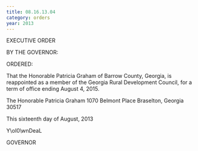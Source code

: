 ```yaml
---
title: 08.16.13.04
category: orders
year: 2013
---
```

 

EXECUTIVE ORDER

BY THE GOVERNOR:

ORDERED:

That the Honorable Patricia Graham of Barrow County, Georgia, is
reappointed as a member of the Georgia Rural Development
Council, for a term of office ending August 4, 2015.

The Honorable Patricia Graham
1070 Belmont Place
Braselton, Georgia 30517

This sixteenth day of August, 2013

Y\oI0\wnDeaL

GOVERNOR

